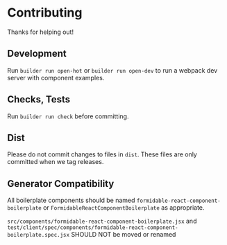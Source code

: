 Contributing
============

Thanks for helping out!

## Development

Run `builder run open-hot` or `builder run open-dev` to run a webpack dev server
with component examples.

## Checks, Tests

Run `builder run check` before committing.

## Dist

Please do not commit changes to files in `dist`.
These files are only committed when we tag releases.

## Generator Compatibility

All boilerplate components should be named
`formidable-react-component-boilerplate` or
`FormidableReactComponentBoilerplate` as appropriate.

`src/components/formidable-react-component-boilerplate.jsx` and
`test/client/spec/components/formidable-react-component-boilerplate.spec.jsx`
SHOULD NOT be moved or renamed
